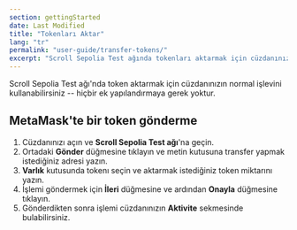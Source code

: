 ```yaml
---
section: gettingStarted
date: Last Modified
title: "Tokenları Aktar"
lang: "tr"
permalink: "user-guide/transfer-tokens/"
excerpt: "Scroll Sepolia Test ağında tokenları aktarmak için cüzdanınızı her zamanki gibi kullanabilirsiniz."
---
```


Scroll Sepolia Test ağı'nda token aktarmak için cüzdanınızın normal işlevini kullanabilirsiniz -- hiçbir ek yapılandırmaya gerek yoktur.

## MetaMask'te bir token gönderme

1. Cüzdanınızı açın ve **Scroll Sepolia Test ağı**'na geçin.
2. Ortadaki **Gönder** düğmesine tıklayın ve metin kutusuna transfer yapmak istediğiniz adresi yazın.
3. **Varlık** kutusunda tokenı seçin ve aktarmak istediğiniz token miktarını yazın.
4. İşlemi göndermek için **İleri** düğmesine ve ardından **Onayla** düğmesine tıklayın.
5. Gönderdikten sonra işlemi cüzdanınızın **Aktivite** sekmesinde bulabilirsiniz.
